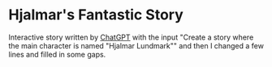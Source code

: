 # Hjalmar's Fantastic Story
Interactive story written by [ChatGPT](https://chat.openai.com/) with the input "Create a story where the main character is named "Hjalmar Lundmark"" and then I changed a few lines and filled in some gaps. 